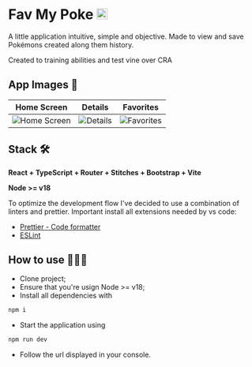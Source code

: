 # Fav My Poke <img src="https://rgallotti.com/img/pokeball.ico" alt="pokeball" style="height: 22px; width:22px;"/>
A little application intuitive, simple and objective. Made to view and save Pokémons created along them history.

Created to training abilities and test vine over CRA 

## App Images 📸

Home Screen | Details | Favorites
------ | ------ | -----
![Home Screen](https://rgallotti.com/img/favmypoke-home.png "Home Screen") | ![Details](https://rgallotti.com/img/favmypoke-details.png "Details") | ![Favorites](https://rgallotti.com/img/favmypoke-favorites.png "Favorites")

## Stack 🛠️
__React + TypeScript + Router + Stitches + Bootstrap + Vite__

__Node >= v18__

To optimize the development flow I've decided to use a combination of linters and prettier. Important install all extensions needed by vs code:

- [Prettier - Code formatter](https://marketplace.visualstudio.com/items?itemName=esbenp.prettier-vscode)
- [ESLint](https://marketplace.visualstudio.com/items?itemName=dbaeumer.vscode-eslint)

## How to use 👨🏻‍🏫
- Clone project;
- Ensure that you're usign Node >= v18;
- Install all dependencies with
```bash
npm i
```
- Start the application using 
```bash
npm run dev
```
- Follow the url displayed in your console.

